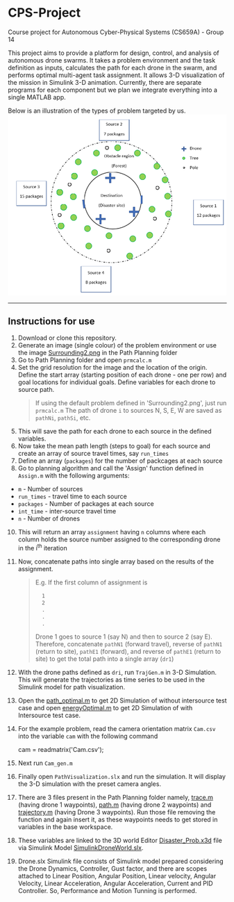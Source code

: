 # CPS-Project
Course project for Autonomous Cyber-Physical Systems (CS659A) - Group 14   

This project aims to provide a platform for design, control, and analysis of autonomous drone swarms. It takes a problem environment and the task definition as inputs, calculates the path for each drone in the swarm, and performs optimal multi-agent task assignment. It allows 3-D visualization of the mission in Simulink 3-D animation. Currently, there are separate programs for each component but we plan we integrate everything into a single MATLAB app.   

Below is an illustration of the types of problem targeted by us.
![](Assignment%20Algorithm/Example-environment.PNG "An example problem environment")
***

## Instructions for use
1. Download or clone this repository.
2. Generate an image (single colour) of the problem environment or use the image [Surrounding2.png](https://github.com/Abdul-Hannan-Faruqi/CPS-Project/blob/main/Path%20Planning/Surrounding2.png) in the Path Planning folder
3. Go to Path Planning folder and open `prmcalc.m`
4. Set the grid resolution for the image and the location of the origin. Define the start array (starting position of each drone - one per row) and goal locations for individual goals. Define variables for each drone to source path.
    > If using the default problem defined in 'Surrounding2.png', just run `prmcalc.m`
    > The path of drone `i` to sources N, S, E, W are saved as `pathNi`, `pathSi`, etc.
6. This will save the path for each drone to each source in the defined variables.
7. Now take the mean path length (steps to goal) for each source and create an array of source travel times, say `run_times`
8. Define an array (`packages`) for the number of packcages at each source
9. Go to planning algorithm and call the 'Assign' function defined in `Assign.m` with the following arguments:
  * `m` - Number of sources
  * `run_times` - travel time to each source
  * `packages` - Number of packages at each source
  * `int_time` - inter-source travel time
  * `n` - Number of drones
10. This will return an array `assignment` having `n` columns where each column holds the source number assigned to the corresponding drone in the i<sup>th</sup> iteration
11. Now, concatenate paths into single array based on the results of the assignment.
    > E.g. If the first column of assignment is
    > 
    >       1
    >       2
    >       .
    >       .
    >       .
    > 
    > Drone 1 goes to source 1 (say N) and then to source 2 (say E). Therefore, concatenate `pathN1` (forward travel), reverse of `pathN1` (return to site), `pathE1` (forward), and reverse of `pathE1` (return to site) to get the total path into a single array (`dr1`)
12.  With the drone paths defined as `dri`, run `TrajGen.m` in 3-D Simulation. This will generate the trajectories as time series to be used in the Simulink model for path visualization.
13. Open the [path_optimal.m](https://github.com/Abdul-Hannan-Faruqi/CPS-Project/blob/main/Path%20Planning/path_optimal.m) to get 2D Simulation of without intersource test case and open [energyOptimal.m](https://github.com/Abdul-Hannan-Faruqi/CPS-Project/blob/main/Path%20Planning/energyOptimal.m) to get 2D Simulation of with Intersource test case.
14.  For the example problem, read the camera orientation matrix `Cam.csv` into the variable `cam` with the following command

        cam = readmatrix('Cam.csv');
        
15. Next run `Cam_gen.m`
16. Finally open `PathVisualization.slx` and run the simulation.
It will display the 3-D simulation with the preset camera angles.
17. There are 3 files present in the Path Planning folder namely, [trace.m](https://github.com/Abdul-Hannan-Faruqi/CPS-Project/blob/main/3-D%20Simulation/trace.m) (having drone 1 waypoints), [path.m](https://github.com/Abdul-Hannan-Faruqi/CPS-Project/blob/main/3-D%20Simulation/path.m) (having drone 2 waypoints) and [trajectory.m](https://github.com/Abdul-Hannan-Faruqi/CPS-Project/blob/main/3-D%20Simulation/trajectory.m) (having Drone 3 waypoints). Run those file removing the function and again insert it, as these waypoints needs to get stored in variables in the base workspace.
18. These variables are linked to the 3D world Editor [Disaster_Prob.x3d](https://github.com/Abdul-Hannan-Faruqi/CPS-Project/blob/main/3-D%20Simulation/Disaster_Prob.x3d) file via Simulink Model [SimulinkDroneWorld.slx](https://github.com/Abdul-Hannan-Faruqi/CPS-Project/blob/main/3-D%20Simulation/SimulinkDroneWorld.slx).
19. Drone.slx Simulink file consists of Simulink model prepared considering the Drone Dynamics, Controller, Gust factor, and there are scopes attached to Linear Position, Angular Position, Linear velocity, Angular Velocity, Linear Acceleration, Angular Acceleration, Current and PID Controller. So, Performance and Motion Tunning is performed.
